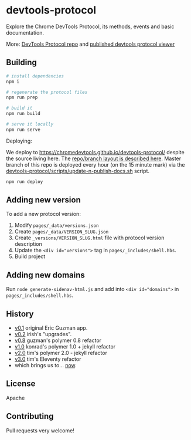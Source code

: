# devtools-protocol
Explore the Chrome DevTools Protocol, its methods, events and basic documentation.

More: [DevTools Protocol repo](https://github.com/ChromeDevTools/devtools-protocol) and [published devtools protocol viewer](https://chromedevtools.github.io/devtools-protocol/)


##  Building


```sh
# install dependencies
npm i

# regenerate the protocol files
npm run prep

# build it
npm run build

# serve it locally
npm run serve
```

Deploying:

We deploy to https://chromedevtools.github.io/devtools-protocol/ despite the source living here.
The [repo/branch layout is described here](https://github.com/ChromeDevTools/debugger-protocol-viewer/issues/78).
Master branch of this repo is deployed every hour (on the 15 minute mark) via the [devtools-protocol/scripts/update-n-publish-docs.sh](https://github.com/ChromeDevTools/devtools-protocol/blob/master/scripts/update-n-publish-docs.sh) script.

```sh
npm run deploy
```

## Adding new version

To add a new protocol version:

1. Modify `pages/_data/versions.json`
1. Create `pages/_data/VERSION_SLUG.json`
1. Create `_versions/VERSION_SLUG.html` file with protocol version description
1. Update the `<div id="versions">` tag in `pages/_includes/shell.hbs`.
1. Build project

## Adding new domains

Run `node generate-sidenav-html.js` and add into `<div id="domains">` in `pages/_includes/shell.hbs`.

## History


* [v0.1](https://rawgit.com/ChromeDevTools/devtools-protocol/v0.1/index.html)            original Eric Guzman app.
* [v0.2](https://rawgit.com/ChromeDevTools/devtools-protocol/v0.2/index.html)            irish's "upgrades".
* [v0.8](https://rawgit.com/ChromeDevTools/devtools-protocol/v0.8/index.html)            guzman's polymer 0.8 refactor
* [v1.0](https://rawgit.com/ChromeDevTools/devtools-protocol/v1.0/index.html)            konrad's polymer 1.0 + jekyll refactor
* [v2.0](https://github.com/ChromeDevTools/debugger-protocol-viewer/tree/polymer)                            tim's polymer 2.0 - jekyll refactor
* [v3.0](https://chromedevtools.github.io/devtools-protocol/)                            tim's Eleventy refactor
* which brings us to… [now](https://chromedevtools.github.io/devtools-protocol/).


## License

Apache

## Contributing

Pull requests very welcome!
